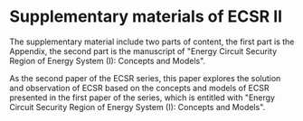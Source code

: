 # Supplementary materials of ECSR II
  The supplementary material include two parts of content, the first part is 
the Appendix, the second part is the manuscript of "Energy Circuit Security
Region of Energy System (I): Concepts and Models".

  As the second paper of the ECSR series, this paper explores the solution and 
observation of ECSR based on the concepts and models of ECSR presented in the
first paper of the series, which is entitled with "Energy Circuit Security 
Region of Energy System (I): Concepts and Models".
